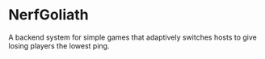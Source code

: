 # NerfGoliath
A backend system for simple games that adaptively switches hosts to give losing players the lowest ping.
